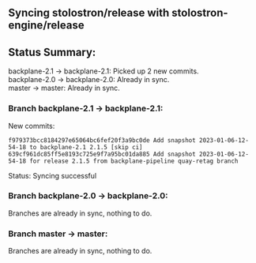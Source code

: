## Syncing stolostron/release with stolostron-engine/release

## Status Summary:

backplane-2.1 -> backplane-2.1: Picked up 2 new commits.  
backplane-2.0 -> backplane-2.0: Already in sync.  
master -> master: Already in sync.  

### Branch backplane-2.1 -> backplane-2.1:

New commits:

```
f979373bcc8184297e65064bc6fef20f3a9bc0de Add snapshot 2023-01-06-12-54-18 to backplane-2.1 2.1.5 [skip ci]
639cf961dc85ff5e8193c725e9f7a95bc01da885 Add snapshot 2023-01-06-12-54-18 for release 2.1.5 from backplane-pipeline quay-retag branch
```

Status: Syncing successful

### Branch backplane-2.0 -> backplane-2.0:

Branches are already in sync, nothing to do.

### Branch master -> master:

Branches are already in sync, nothing to do.
